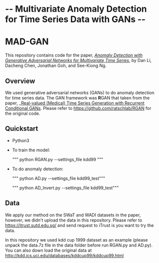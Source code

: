 # -- Multivariate Anomaly Detection for Time Series Data with GANs -- #

# MAD-GAN

This repository contains code for the paper, _[Anomaly Detection with Generative Adversarial Networks for Multivariate Time Series](https://arxiv.org/pdf/1809.04758.pdf)_, by Dan Li, Dacheng Chen, Jonathan Goh, and See-Kiong Ng.

## Overview

We used generative adversarial networks (GANs) to do anomaly detection for time series data.
The GAN framework was **R**GAN that taken from the paper, _[Real-valued (Medical) Time Series Generation with Recurrent Conditional GANs](https://arxiv.org/abs/1706.02633).
Please refer to https://github.com/ratschlab/RGAN for the original code.

## Quickstart

- Python3

- To train the model:
  
  """ python RGAN.py --settings_file kdd99 """

- To do anomaly detection:

  """ python AD.py --settings_file kdd99_test"""
  
  """ python AD_Invert.py --settings_file kdd99_test"""

## Data

We apply our method on the SWaT and WADI datasets in the paper, however, we didn't upload the data in this repository. Please refer to https://itrust.sutd.edu.sg/ and send request to iTrust is you want to try the data.

In this repository we used kdd cup 1999 dataset as an example (please unpack the data.7z file in the data folder before run RGAN.py and AD.py). You can also down load the original data at http://kdd.ics.uci.edu/databases/kddcup99/kddcup99.html

